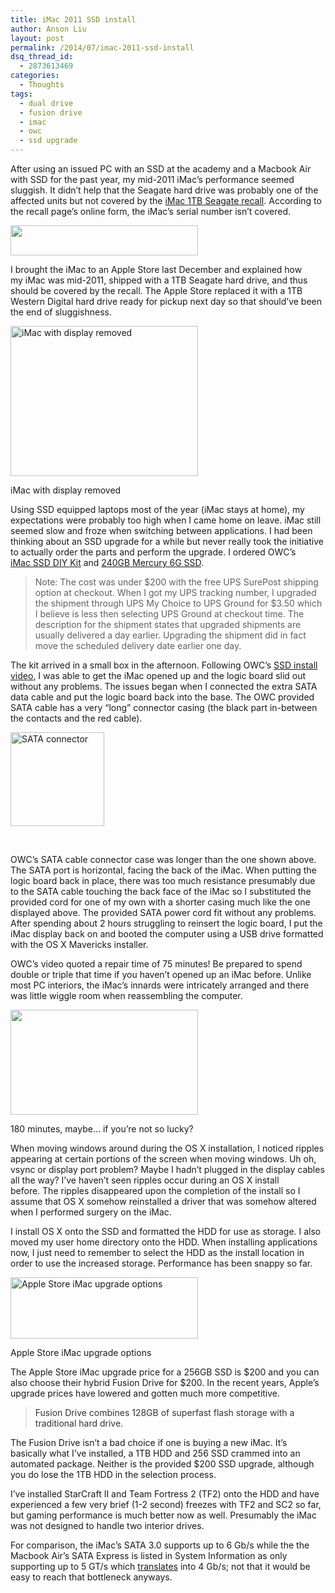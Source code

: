 ```yaml
---
title: iMac 2011 SSD install
author: Anson Liu
layout: post
permalink: /2014/07/imac-2011-ssd-install
dsq_thread_id:
  - 2873613469
categories:
  - Thoughts
tags:
  - dual drive
  - fusion drive
  - imac
  - owc
  - ssd upgrade
---
```

After using an issued PC with an SSD at the academy and a Macbook Air with SSD for the past year, my mid-2011 iMac&#8217;s performance seemed sluggish. It didn&#8217;t help that the Seagate hard drive was probably one of the affected units but not covered by the [iMac 1TB Seagate recall][1]. According to the recall page&#8217;s online form, the iMac&#8217;s serial number isn&#8217;t covered.

[<img class="aligncenter size-medium wp-image-2995" src="https://ansonliu.com/wp-content/uploads/2014/07/WOA-300x48.png" alt="" width="300" height="48" />][2]

I brought the iMac to an Apple Store last December and explained how my iMac was mid-2011, shipped with a 1TB Seagate hard drive, and thus should be covered by the recall. The Apple Store replaced it with a 1TB Western Digital hard drive ready for pickup next day so that should&#8217;ve been the end of sluggishness.

<div id="attachment_2994" style="width: 310px" class="wp-caption aligncenter">
  <a href="https://ansonliu.com/wp-content/uploads/2014/07/imac-open.jpg"><img class="size-medium wp-image-2994" src="https://ansonliu.com/wp-content/uploads/2014/07/imac-open-300x240.jpg" alt="iMac with display removed" width="300" height="240" /></a><p class="wp-caption-text">
    iMac with display removed
  </p>
</div>

Using SSD equipped laptops most of the year (iMac stays at home), my expectations were probably too high when I came home on leave. iMac still seemed slow and froze when switching between applications. I had been thinking about an SSD upgrade for a while but never really took the initiative to actually order the parts and perform the upgrade. I ordered OWC&#8217;s [iMac SSD DIY Kit][3] and [240GB Mercury 6G SSD][4].

<p style="text-align: center;">
  <!--more-->
</p>

> Note: The cost was under $200 with the free UPS SurePost shipping option at checkout. When I got my UPS tracking number, I upgraded the shipment through UPS My Choice to UPS Ground for $3.50 which I believe is less then selecting UPS Ground at checkout time. The description for the shipment states that upgraded shipments are usually delivered a day earlier. Upgrading the shipment did in fact move the scheduled delivery date earlier one day.

The kit arrived in a small box in the afternoon. Following OWC&#8217;s [SSD install video][5], I was able to get the iMac opened up and the logic board slid out without any problems. The issues began when I connected the extra SATA data cable and put the logic board back into the base. The OWC provided SATA cable has a very &#8220;long&#8221; connector casing (the black part in-between the contacts and the red cable).

[<img class="aligncenter size-thumbnail wp-image-2996" src="https://ansonliu.com/wp-content/uploads/2014/07/sata-connector-150x150.jpg" alt="SATA connector" width="150" height="150" />][6]

&nbsp;

OWC&#8217;s SATA cable connector case was longer than the one shown above. The SATA port is horizontal, facing the back of the iMac. When putting the logic board back in place, there was too much resistance presumably due to the SATA cable touching the back face of the iMac so I substituted the provided cord for one of my own with a shorter casing much like the one displayed above. The provided SATA power cord fit without any problems. After spending about 2 hours struggling to reinsert the logic board, I put the iMac display back on and booted the computer using a USB drive formatted with the OS X Mavericks installer.

OWC&#8217;s video quoted a repair time of 75 minutes! Be prepared to spend double or triple that time if you haven&#8217;t opened up an iMac before. Unlike most PC interiors, the iMac&#8217;s innards were intricately arranged and there was little wiggle room when reassembling the computer.

<div id="attachment_2997" style="width: 310px" class="wp-caption aligncenter">
  <a href="https://ansonliu.com/wp-content/uploads/2014/07/owc-screenshot.png"><img class="wp-image-2997 size-medium" src="https://ansonliu.com/wp-content/uploads/2014/07/owc-screenshot-300x168.png" alt="" width="300" height="168" /></a><p class="wp-caption-text">
    180 minutes, maybe&#8230; if you&#8217;re not so lucky?
  </p>
</div>

When moving windows around during the OS X installation, I noticed ripples appearing at certain portions of the screen when moving windows. Uh oh, vsync or display port problem? Maybe I hadn&#8217;t plugged in the display cables all the way? I&#8217;ve haven&#8217;t seen ripples occur during an OS X install before. The ripples disappeared upon the completion of the install so I assume that OS X somehow reinstalled a driver that was somehow altered when I performed surgery on the iMac.

I install OS X onto the SSD and formatted the HDD for use as storage. I also moved my user home directory onto the HDD. When installing applications now, I just need to remember to select the HDD as the install location in order to use the increased storage. Performance has been snappy so far.

<div id="attachment_2999" style="width: 310px" class="wp-caption aligncenter">
  <a href="https://ansonliu.com/wp-content/uploads/2014/07/applestoreimacupgrade.png"><img class="size-medium wp-image-2999" src="https://ansonliu.com/wp-content/uploads/2014/07/applestoreimacupgrade-300x98.png" alt="Apple Store iMac upgrade options" width="300" height="98" /></a><p class="wp-caption-text">
    Apple Store iMac upgrade options
  </p>
</div>

The Apple Store iMac upgrade price for a 256GB SSD is $200 and you can also choose their hybrid Fusion Drive for $200. In the recent years, Apple&#8217;s upgrade prices have lowered and gotten much more competitive.

> <span style="color: #333333;">Fusion Drive combines 128GB of superfast flash storage with a traditional hard drive.</span>

The Fusion Drive isn&#8217;t a bad choice if one is buying a new iMac. It&#8217;s basically what I&#8217;ve installed, a 1TB HDD and 256 SSD crammed into an automated package. Neither is the provided $200 SSD upgrade, although you do lose the 1TB HDD in the selection process.

I&#8217;ve installed StarCraft II and Team Fortress 2 (TF2) onto the HDD and have experienced a few very brief (1-2 second) freezes with TF2 and SC2 so far, but gaming performance is much better now as well. Presumably the iMac was not designed to handle two interior drives.

For comparison, the iMac&#8217;s SATA 3.0 supports up to 6 Gb/s while the the Macbook Air&#8217;s SATA Express is listed in System Information as only supporting up to 5 GT/s which [translates][7] into 4 Gb/s; not that it would be easy to reach that bottleneck anyways.

 [1]: https://www.apple.com/support/imac-harddrive/
 [2]: https://ansonliu.com/wp-content/uploads/2014/07/WOA.png
 [3]: http://eshop.macsales.com/item/Other%20World%20Computing/DIYIM21SSD11/
 [4]: http://eshop.macsales.com/item/Other%20World%20Computing/SSD7E6G240/
 [5]: https://www.youtube.com/watch?v=nOf0svk5FdY
 [6]: https://ansonliu.com/wp-content/uploads/2014/07/sata-connector.jpg
 [7]: http://www.edn.com/electronics-news/4380071/What-does-GT-s-mean-anyway-